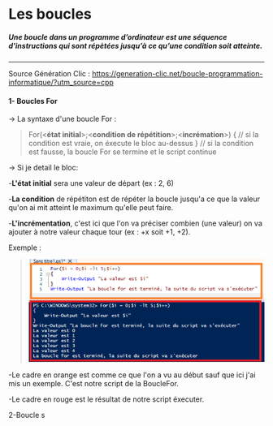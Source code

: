 # Les boucles 
##### Une boucle dans un programme d’ordinateur est une séquence d'instructions qui sont répètées jusqu’à ce qu’une condition soit atteinte. 
---
Source Génération Clic : https://generation-clic.net/boucle-programmation-informatique/?utm_source=cpp
#### 1- Boucles For 
-> La syntaxe d'une boucle For : 
> For(<**état initial**>;<**condition de répétition**>;<**incrémation**>)
>{
>  // si la condition est vraie, on éxecute le bloc au-dessus 
>}
> // si la condition est fausse, la boucle For se termine et le script continue

-> Si je detail le bloc:

-**L'état initial** sera une valeur de départ (ex : 2, 6)

-**La condition** de répétiton est de répéter la boucle jusqu'a ce que la valeur qu'on ai mit atteint le maximum qu'elle peut faire.

-**L'incrémentation**, c'est ici que l'on va préciser combien (une valeur) on va ajouter à notre valeur chaque tour (ex : +x soit +1, +2).

Exemple : 
>![](Images.md/Po.jpg)

-Le cadre en orange est comme ce que l'on a vu au début sauf que ici j'ai mis un exemple. C'est notre script de la BoucleFor.

-Le cadre en rouge est le résultat de notre script éxecuter.

2-Boucle s